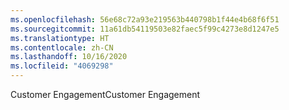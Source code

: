 ```yaml
---
ms.openlocfilehash: 56e68c72a93e219563b440798b1f44e4b68f6f51
ms.sourcegitcommit: 11a61db54119503e82faec5f99c4273e8d1247e5
ms.translationtype: HT
ms.contentlocale: zh-CN
ms.lasthandoff: 10/16/2020
ms.locfileid: "4069298"
---
```

<span data-ttu-id="fc8bd-101">Customer Engagement</span><span class="sxs-lookup"><span data-stu-id="fc8bd-101">Customer Engagement</span></span>
